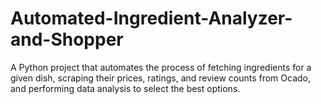 # Automated-Ingredient-Analyzer-and-Shopper
A Python project that automates the process of fetching ingredients for a given dish, scraping their prices, ratings, and review counts from Ocado, and performing data analysis to select the best options.
